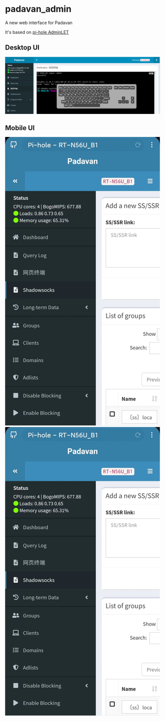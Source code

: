 # padavan_admin
A new web interface for Padavan 

It's based on [pi-hole AdminLET](https://github.com/pi-hole/AdminLTE)

## Desktop UI
<img src="webui_desktop.png" />

## Mobile UI
<img src="mobile_ui_1.jpg" />
<img src="mobile_ui_2.jpg" />
